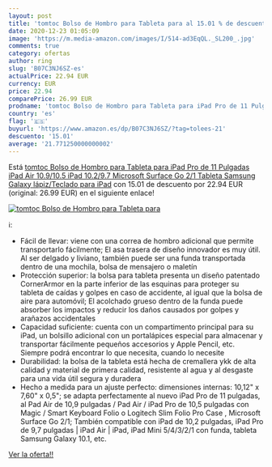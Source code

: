 ```yaml
---
layout: post
title: 'tomtoc Bolso de Hombro para Tableta para al 15.01 % de descuento'
date: 2020-12-23 01:05:09
image: 'https://m.media-amazon.com/images/I/514-ad3EqQL._SL200_.jpg'
comments: true
category: ofertas
author: ring
slug: 'B07C3NJ6SZ-es'
actualPrice: 22.94 EUR
currency: EUR
price: 22.94
comparePrice: 26.99 EUR
prodname: 'tomtoc Bolso de Hombro para Tableta para iPad Pro de 11 Pulgadas  iPad Air 10.9/10.5  iPad 10.2/9.7  Microsoft Surface Go 2/1  Tableta Samsung Galaxy  lápiz/Teclado para iPad'
country: 'es'
flag: '🇪🇸'
buyurl: 'https://www.amazon.es/dp/B07C3NJ6SZ/?tag=tolees-21'
descuento: '15.01'
average: '21.771250000000002'
---
```


Está [tomtoc Bolso de Hombro para Tableta para iPad Pro de 11 Pulgadas  iPad Air 10.9/10.5  iPad 10.2/9.7  Microsoft Surface Go 2/1  Tableta Samsung Galaxy  lápiz/Teclado para iPad](https://www.amazon.es/dp/B07C3NJ6SZ/?tag=tolees-21) con 15.01 de descuento por 22.94 EUR (original: 26.99 EUR) en el siguiente enlace!

[![tomtoc Bolso de Hombro para Tableta para](https://m.media-amazon.com/images/I/514-ad3EqQL._SL200_.jpg)](https://www.amazon.es/dp/B07C3NJ6SZ/?tag=tolees-21)

ℹ️:

- Fácil de llevar: viene con una correa de hombro adicional que permite transportarlo fácilmente; El asa trasera de diseño innovador es muy útil. Al ser delgado y liviano, también puede ser una funda transportada dentro de una mochila, bolsa de mensajero o maletín
- Protección superior: la bolsa para tableta presenta un diseño patentado CornerArmor en la parte inferior de las esquinas para proteger su tableta de caídas y golpes en caso de accidente, al igual que la bolsa de aire para automóvil; El acolchado grueso dentro de la funda puede absorber los impactos y reducir los daños causados ​​por golpes y arañazos accidentales
- Capacidad suficiente: cuenta con un compartimento principal para su iPad, un bolsillo adicional con un portalápices especial para almacenar y transportar fácilmente pequeños accesorios y Apple Pencil, etc. Siempre podrá encontrar lo que necesita, cuando lo necesite
- Durabilidad: la bolsa de la tableta está hecha de cremallera ykk de alta calidad y material de primera calidad, resistente al agua y al desgaste para una vida útil segura y duradera
- Hecho a medida para un ajuste perfecto: dimensiones internas: 10,12" x 7,60" x 0,5"; se adapta perfectamente al nuevo iPad Pro de 11 pulgadas, al Pad Air de 10,9 pulgadas / Pad Air / iPad Pro de 10,5 pulgadas con Magic / Smart Keyboard Folio o Logitech Slim Folio Pro Case , Microsoft Surface Go 2/1; También compatible con iPad de 10,2 pulgadas, iPad Pro de 9,7 pulgadas | iPad Air | iPad, iPad Mini 5/4/3/2/1 con funda, tableta Samsung Galaxy 10.1, etc.

[Ver la oferta!!](https://www.amazon.es/dp/B07C3NJ6SZ/?tag=tolees-21)
